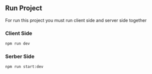 ## Run Project
For run this project you must run client side and server side together
### Client Side
```bash
npm run dev
```

### Serber Side
```bash
npm run start:dev
```